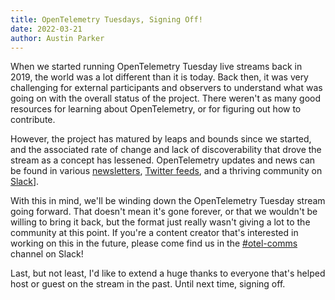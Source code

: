 ```yaml
---
title: OpenTelemetry Tuesdays, Signing Off!
date: 2022-03-21
author: Austin Parker
---
```


When we started running OpenTelemetry Tuesday live streams back in 2019, the
world was a lot different than it is today. Back then, it was very challenging
for external participants and observers to understand what was going on with the
overall status of the project. There weren't as many good resources for learning
about OpenTelemetry, or for figuring out how to contribute.

However, the project has matured by leaps and bounds since we started, and the
associated rate of change and lack of discoverability that drove the stream as a
concept has lessened. OpenTelemetry updates and news can be found in various
[newsletters](https://o11y.news), [Twitter
feeds](https://twitter.com/hashtag/opentelemetry),
and a thriving community on [Slack](https://slack.cncf.io/)].

With this in mind, we'll be winding down the OpenTelemetry Tuesday stream going
forward. That doesn't mean it's gone forever, or that we wouldn't be willing to
bring it back, but the format just really wasn't giving a lot to the community
at this point. If you're a content creator that's interested in working on this
in the future, please come find us in the
[#otel-comms](https://cloud-native.slack.com/archives/C02UN96HZH6) channel on Slack!

Last, but not least, I'd like to extend a huge thanks to everyone that's helped
host or guest on the stream in the past. Until next time, signing off.
